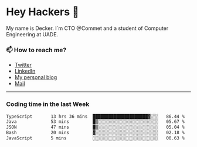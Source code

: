 # Hey Hackers 👋

My name is Decker. I`m CTO @Commet and a student of Computer Engineering at UADE.

### 📫 How to reach me?
- [Twitter](https://x.com/0xDecker) 
- [LinkedIn](https://www.linkedin.com/in/decker-urbano/) 
- [My personal blog](http://decker.sh) 
- [Mail](mailto:me@decker.sh)

---

### Coding time in the last Week

<!--START_SECTION:waka-->

```txt
TypeScript       13 hrs 36 mins  █████████████████████▓░░░   86.44 %
Java             53 mins         █▒░░░░░░░░░░░░░░░░░░░░░░░   05.67 %
JSON             47 mins         █▒░░░░░░░░░░░░░░░░░░░░░░░   05.04 %
Bash             20 mins         ▓░░░░░░░░░░░░░░░░░░░░░░░░   02.18 %
JavaScript       5 mins          ░░░░░░░░░░░░░░░░░░░░░░░░░   00.63 %
```

<!--END_SECTION:waka-->
